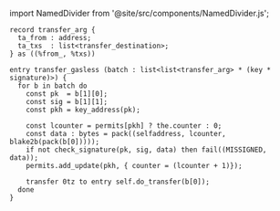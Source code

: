 import NamedDivider from '@site/src/components/NamedDivider.js';

<NamedDivider title="Code" width="1.5"/>

```archetype
record transfer_arg {
  ta_from : address;
  ta_txs  : list<transfer_destination>;
} as ((%from_, %txs))

entry transfer_gasless (batch : list<list<transfer_arg> * (key * signature)>) {
  for b in batch do
    const pk  = b[1][0];
    const sig = b[1][1];
    const pkh = key_address(pk);

    const lcounter = permits[pkh] ? the.counter : 0;
    const data : bytes = pack((selfaddress, lcounter, blake2b(pack(b[0]))));
    if not check_signature(pk, sig, data) then fail((MISSIGNED, data));
    permits.add_update(pkh, { counter = (lcounter + 1)});

    transfer 0tz to entry self.do_transfer(b[0]);
  done
}
```